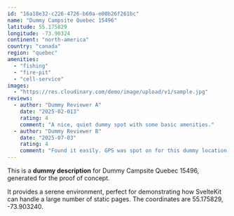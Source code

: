 ```yaml
---
id: "16a18e32-c226-4726-b60a-e00b26f261bc"
name: "Dummy Campsite Quebec 15496"
latitude: 55.175829
longitude: -73.90324
continent: "north-america"
country: "canada"
region: "quebec"
amenities:
  - "fishing"
  - "fire-pit"
  - "cell-service"
images:
  - "https://res.cloudinary.com/demo/image/upload/v1/sample.jpg"
reviews:
  - author: "Dummy Reviewer A"
    date: "2025-02-013"
    rating: 4
    comment: "A nice, quiet dummy spot with some basic amenities."
  - author: "Dummy Reviewer B"
    date: "2025-07-03"
    rating: 4
    comment: "Found it easily. GPS was spot on for this dummy location."
---
```


This is a **dummy description** for Dummy Campsite Quebec 15496, generated for the proof of concept.

It provides a serene environment, perfect for demonstrating how SvelteKit can handle a large number of static pages. The coordinates are 55.175829, -73.903240.
